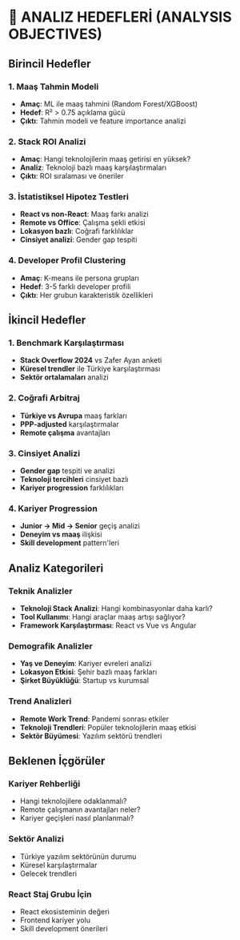 # 🎯 ANALIZ HEDEFLERİ (ANALYSIS OBJECTIVES)

## Birincil Hedefler

### 1. Maaş Tahmin Modeli
- **Amaç**: ML ile maaş tahmini (Random Forest/XGBoost)
- **Hedef**: R² > 0.75 açıklama gücü
- **Çıktı**: Tahmin modeli ve feature importance analizi

### 2. Stack ROI Analizi
- **Amaç**: Hangi teknolojilerin maaş getirisi en yüksek?
- **Analiz**: Teknoloji bazlı maaş karşılaştırmaları
- **Çıktı**: ROI sıralaması ve öneriler

### 3. İstatistiksel Hipotez Testleri
- **React vs non-React**: Maaş farkı analizi
- **Remote vs Office**: Çalışma şekli etkisi
- **Lokasyon bazlı**: Coğrafi farklılıklar
- **Cinsiyet analizi**: Gender gap tespiti

### 4. Developer Profil Clustering
- **Amaç**: K-means ile persona grupları
- **Hedef**: 3-5 farklı developer profili
- **Çıktı**: Her grubun karakteristik özellikleri

## İkincil Hedefler

### 1. Benchmark Karşılaştırması
- **Stack Overflow 2024** vs Zafer Ayan anketi
- **Küresel trendler** ile Türkiye karşılaştırması
- **Sektör ortalamaları** analizi

### 2. Coğrafi Arbitraj
- **Türkiye vs Avrupa** maaş farkları
- **PPP-adjusted** karşılaştırmalar
- **Remote çalışma** avantajları

### 3. Cinsiyet Analizi
- **Gender gap** tespiti ve analizi
- **Teknoloji tercihleri** cinsiyet bazlı
- **Kariyer progression** farklılıkları

### 4. Kariyer Progression
- **Junior → Mid → Senior** geçiş analizi
- **Deneyim vs maaş** ilişkisi
- **Skill development** pattern'leri

## Analiz Kategorileri

### Teknik Analizler
- **Teknoloji Stack Analizi**: Hangi kombinasyonlar daha karlı?
- **Tool Kullanımı**: Hangi araçlar maaş artışı sağlıyor?
- **Framework Karşılaştırması**: React vs Vue vs Angular

### Demografik Analizler
- **Yaş ve Deneyim**: Kariyer evreleri analizi
- **Lokasyon Etkisi**: Şehir bazlı maaş farkları
- **Şirket Büyüklüğü**: Startup vs kurumsal

### Trend Analizleri
- **Remote Work Trend**: Pandemi sonrası etkiler
- **Teknoloji Trendleri**: Popüler teknolojilerin maaş etkisi
- **Sektör Büyümesi**: Yazılım sektörü trendleri

## Beklenen İçgörüler

### Kariyer Rehberliği
- Hangi teknolojilere odaklanmalı?
- Remote çalışmanın avantajları neler?
- Kariyer geçişleri nasıl planlanmalı?

### Sektör Analizi
- Türkiye yazılım sektörünün durumu
- Küresel karşılaştırmalar
- Gelecek trendleri

### React Staj Grubu İçin
- React ekosisteminin değeri
- Frontend kariyer yolu
- Skill development önerileri
